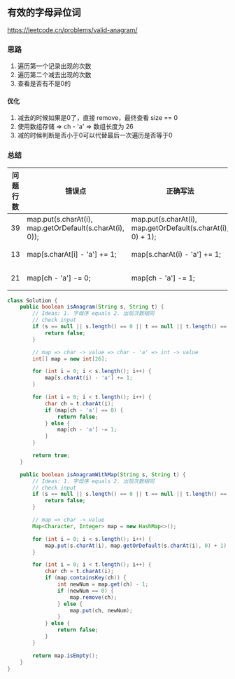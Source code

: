 ## 有效的字母异位词

<https://leetcode.cn/problems/valid-anagram/>

### 思路

1. 遍历第一个记录出现的次数
2. 遍历第二个减去出现的次数
3. 查看是否有不是0的

#### 优化

1. 减去的时候如果是0了，直接 remove，最终查看 size == 0
2. 使用数组存储 => ch - 'a' => 数组长度为 26
3. 减的时候判断是否小于0可以代替最后一次遍历是否等于0

### 总结

| 问题行数 | 错误点                                                     | 正确写法                                                        | 错误原因 |
|------|---------------------------------------------------------|-------------------------------------------------------------|------|
| 39   | map.put(s.charAt(i), map.getOrDefault(s.charAt(i), 0)); | map.put(s.charAt(i), map.getOrDefault(s.charAt(i), 0) + 1); | 大意   |
| 13   | map[s.charAt[i] - 'a'] += 1;                            | map[s.charAt(i) - 'a'] += 1;                                | 大意   |
| 21   | map[ch - 'a'] -= 0;                                     | map[ch - 'a'] -= 1;                                         | 大意   |

```java
class Solution {
    public boolean isAnagram(String s, String t) {
		// Ideas: 1. 字母序 equals 2. 出现次数相同
		// check input
		if (s == null || s.length() == 0 || t == null || t.length() == 0 || s.length() != t.length()) {
			return false;
		}

		// map => char -> value => char - 'a' => int -> value
		int[] map = new int[26];

		for (int i = 0; i < s.length(); i++) {
			map[s.charAt(i) - 'a'] += 1;
		}

		for (int i = 0; i < t.length(); i++) {
			char ch = t.charAt(i);
			if (map[ch - 'a'] == 0) {
				return false;
			} else {
				map[ch - 'a'] -= 1;
			}
		}

		return true;
	}

    public boolean isAnagramWithMap(String s, String t) {
        // Ideas: 1. 字母序 equals 2. 出现次数相同
        // check input
        if (s == null || s.length() == 0 || t == null || t.length() == 0 || s.length() != t.length()) {
            return false;
        }

        // map => char -> value
        Map<Character, Integer> map = new HashMap<>();

        for (int i = 0; i < s.length(); i++) {
            map.put(s.charAt(i), map.getOrDefault(s.charAt(i), 0) + 1);
        }

        for (int i = 0; i < t.length(); i++) {
            char ch = t.charAt(i);
            if (map.containsKey(ch)) {
                int newNum = map.get(ch) - 1;
                if (newNum == 0) {
                    map.remove(ch);
                } else {
                    map.put(ch, newNum);
                }
            } else {
                return false;
            }
        }

        return map.isEmpty();
    }
}
```
